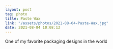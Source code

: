 ```yaml
---
layout: post
tag: photo
title: Paste Wax
link: "/assets/photos/2021-08-04-Paste-Wax.jpg"
date: 2021-08-04 10:08:13
---
```

One of my favorite packaging designs in the world